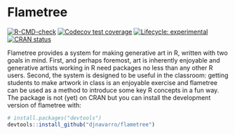 
<!-- README.md is generated from README.Rmd. Please edit that file -->

# Flametree

<!-- badges: start -->

[![R-CMD-check](https://github.com/djnavarro/flametree/workflows/R-CMD-check/badge.svg)](https://github.com/djnavarro/flametree/actions)
[![Codecov test
coverage](https://codecov.io/gh/djnavarro/flametree/branch/master/graph/badge.svg)](https://codecov.io/gh/djnavarro/flametree?branch=master)
[![Lifecycle:
experimental](https://img.shields.io/badge/lifecycle-experimental-orange.svg)](https://lifecycle.r-lib.org/articles/stages.html#experimental)
[![CRAN
status](https://www.r-pkg.org/badges/version/flametree)](https://CRAN.R-project.org/package=flametree)
<!-- badges: end -->

Flametree provides a system for making generative art in R, written with
two goals in mind. First, and perhaps foremost, art is inherently
enjoyable and generative artists working in R need packages no less than
any other R users. Second, the system is designed to be useful in the
classroom: getting students to make artwork in class is an enjoyable
exercise and flametree can be used as a method to introduce some key R
concepts in a fun way. The package is not (yet) on CRAN but you can
install the development version of flametree with:

``` r
# install.packages("devtools")
devtools::install_github("djnavarro/flametree")
```
